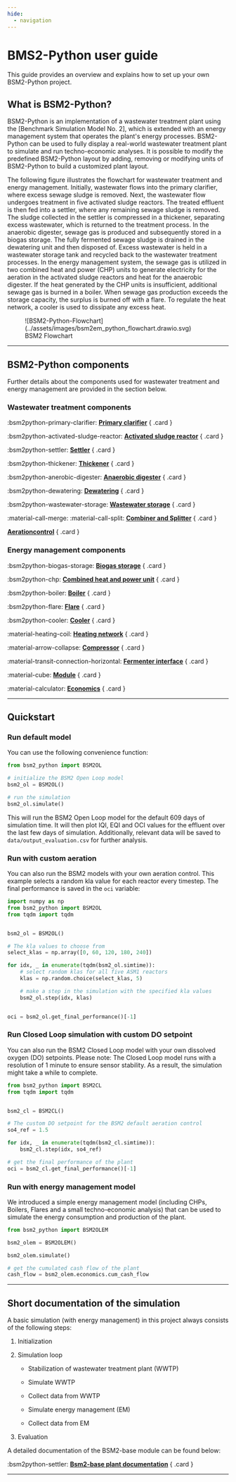 ```yaml
---
hide:
  - navigation
---
```


# BMS2-Python user guide

This guide provides an overview and explains how to set up your own BSM2-Python project.


## What is BSM2-Python?

BSM2-Python is an implementation of a wastewater treatment plant using the [Benchmark Simulation Model No. 2],
which is extended with an energy management system that operates the plant's energy processes. BSM2-Python can be used to
fully display a real-world wastewater treatment plant to simulate and run techno-economic analyses. It is possible to
modify the predefined BSM2-Python layout by adding, removing or modifying units of BSM2-Python to build a
customized plant layout.

The following figure illustrates the flowchart for wastewater treatment and energy management.
Initially, wastewater flows into the primary clarifier, where excess sewage sludge is removed. Next, the wastewater flow
undergoes treatment in five activated sludge reactors. The treated effluent is then fed into a settler, where any
remaining sewage sludge is removed.
The sludge collected in the settler is compressed in a thickener, separating excess wastewater, which is returned to the
treatment process. In the anaerobic digester, sewage gas is produced and subsequently stored in a biogas storage.
The fully fermented sewage sludge is drained in the dewatering unit and then disposed of. Excess wastewater is held in a wastewater storage tank and recycled back to the wastewater treatment processes.
In the energy management system, the sewage gas is utilized in two combined heat and power (CHP) units to generate
electricity for the aeration in the activated sludge reactors and heat for the anaerobic digester. If the heat generated
by the CHP units is insufficient, additional sewage gas is burned in a boiler. When sewage gas production exceeds the
storage capacity, the surplus is burned off with a flare. To regulate the heat network, a cooler is used to
dissipate any excess heat.

<figure markdown="span">
  ![BSM2-Python-Flowchart](../assets/images/bsm2em_python_flowchart.drawio.svg)
  <figcaption>BSM2 Flowchart</figcaption>
</figure>

---

## BSM2-Python components

Further details about the components used for wastewater treatment and energy management are provided in the section below.

### Wastewater treatment components

<div class="grid" markdown>

:bsm2python-primary-clarifier: __[Primary clarifier](/user_guide/bsm2_python_components/wwt_components/primary_clarifier)__
{ .card }

:bsm2python-activated-sludge-reactor: __[Activated sludge reactor](/user_guide/bsm2_python_components/wwt_components/activated_sludge_reactor)__
{ .card }

:bsm2python-settler: __[Settler](/user_guide/bsm2_python_components/wwt_components/settler)__
{ .card }

:bsm2python-thickener: __[Thickener](/user_guide/bsm2_python_components/wwt_components/thickener)__
{ .card }

:bsm2python-anerobic-digester: __[Anaerobic digester](/user_guide/bsm2_python_components/wwt_components/anaerobic_digester)__
{ .card }

:bsm2python-dewatering: __[Dewatering](/user_guide/bsm2_python_components/wwt_components/dewatering)__
{ .card }

:bsm2python-wastewater-storage: __[Wastewater storage](/user_guide/bsm2_python_components/wwt_components/wastewater_storage)__
{ .card }

:material-call-merge: :material-call-split: __[Combiner and Splitter](/user_guide/bsm2_python_components/wwt_components/combiner_and_splitter)__
{ .card }

__[Aerationcontrol](/user_guide/bsm2_pyhton_components/wwt_components/aerationcontrol)__
{ .card }
</div>


### Energy management components

<div class="grid" markdown>

:bsm2python-biogas-storage: __[Biogas storage](/user_guide/bsm2_python_components/em_components/biogas_storage)__
{ .card }

:bsm2python-chp: __[Combined heat and power unit](/user_guide/bsm2_python_components/em_components/chp)__
{ .card }

:bsm2python-boiler: __[Boiler](/user_guide/bsm2_python_components/em_components/boiler)__
{ .card }

:bsm2python-flare: __[Flare](/user_guide/bsm2_python_components/em_components/flare)__
{ .card }

:bsm2python-cooler: __[Cooler](/user_guide/bsm2_python_components/em_components/cooler)__
{ .card }

:material-heating-coil: __[Heating network](/user_guide/bsm2_python_components/em_components/heat_net)__
{ .card }

:material-arrow-collapse: __[Compressor](/user_guide/bsm2_python_components/em_components/compressor)__
{ .card }

:material-transit-connection-horizontal: __[Fermenter interface](/user_guide/bsm2_python_components/em_components/fermenter_interface)__
{ .card }

:material-cube: __[Module](/user_guide/bsm2_python_components/em_components/module)__
{ .card }

:material-calculator: __[Economics](/user_guide/bsm2_python_components/em_components/economics)__
{ .card }
</div>

---

## Quickstart

### Run default model

You can use the following convenience function:

```python
from bsm2_python import BSM2OL

# initialize the BSM2 Open Loop model
bsm2_ol = BSM2OL()

# run the simulation
bsm2_ol.simulate()
```

This will run the BSM2 Open Loop model for the default 609 days of simulation time.
It will then plot IQI, EQI and OCI values for the effluent over the last few days of simulation.
Additionally, relevant data will be saved to `data/output_evaluation.csv` for further analysis.


### Run with custom aeration

You can also run the BSM2 models with your own aeration control.
This example selects a random kla value for each reactor every timestep.
The final performance is saved in the `oci` variable:

```python
import numpy as np
from bsm2_python import BSM2OL
from tqdm import tqdm


bsm2_ol = BSM2OL()

# The kla values to choose from
select_klas = np.array([0, 60, 120, 180, 240])

for idx, _ in enumerate(tqdm(bsm2_ol.simtime)):
    # select random klas for all five ASM1 reactors
    klas = np.random.choice(select_klas, 5)

    # make a step in the simulation with the specified kla values
    bsm2_ol.step(idx, klas)


oci = bsm2_ol.get_final_performance()[-1]
```


### Run Closed Loop simulation with custom DO setpoint
You can also run the BSM2 Closed Loop model with your own dissolved oxygen (DO) setpoints.
Please note: The Closed Loop model runs with a resolution of 1 minute to ensure sensor stability. 
As a result, the simulation might take a while to complete.

```python
from bsm2_python import BSM2CL
from tqdm import tqdm


bsm2_cl = BSM2CL()

# The custom DO setpoint for the BSM2 default aeration control
so4_ref = 1.5

for idx, _ in enumerate(tqdm(bsm2_cl.simtime)):
    bsm2_cl.step(idx, so4_ref)

# get the final performance of the plant
oci = bsm2_cl.get_final_performance()[-1]
```


### Run with energy management model
We introduced a simple energy management model (including CHPs, Boilers, Flares and a small techno-economic analysis)
that can be used to simulate the energy consumption and production of the plant.

```python
from bsm2_python import BSM2OLEM

bsm2_olem = BSM2OLEM()

bsm2_olem.simulate()

# get the cumulated cash flow of the plant
cash_flow = bsm2_olem.economics.cum_cash_flow
```

---

## Short documentation of the simulation

A basic simulation (with energy management) in this project always consists of the following steps:

1. Initialization

2. Simulation loop

    - Stabilization of wastewater treatment plant (WWTP)

    - Simulate WWTP

    - Collect data from WWTP

    - Simulate energy management (EM)

    - Collect data from EM

3. Evaluation

A detailed documentation of the BSM2-base module can be found below:

<div class="grid" markdown>

:bsm2python-settler: __[Bsm2-base plant documentation](bsm2_base.md)__
{ .card }


</div>

---

<!-- ## Build a customized BSM2-Python plant layout

Both the wastewater treatment plant layout as well as the energy management layout can be customized by adding, removing or modifying individual process units. To customize the wastewater treatment plant layout the module [`bsm2_base.py`](/reference/bsm2_python/bsm2_base) has to be changed. For the customization of the energy management layout change the module [`bsm2_olem.py`](/reference/bsm2_python/bsm2_olem).

### Examples for activated sludge flow schemes

![Examples for activated sludge flow schemes](../assets/images/Examples_activated_sludge_flow_schemes.png)


### Adding a process unit to the plant layout

z.B. asm1 reaktor 6

1. Initialisierung
   
Initialisiere die gewünschte Prozesseinheit in der `__init__` Methode.

```py title="bsm2_base.py"
class BSM2Base:

  def __init__(self,...):
  # Initialization of process units

  self.new_process_unit = 
  
  self.reactor6 = ASM1Reactor(
            reginit.KLA5,
            asm1init.VOL5,
            asm1init.YINIT5,
            asm1init.PAR5,
            reginit.CARB5,
            reginit.CARBONSOURCECONC,
            tempmodel=tempmodel,
            activate=activate,
        )
```

Bei hinzufügen von einem eigenen Modul muss zuvor der Code in das Ordnerverzeichnis src\ eingebunden werden und nachträglich importiert werden.

```py title="bsm2_base.py"
import <module_path_new> as <short_name>
```


2. In Step funktion einbauen

  Falls notwendig Abwasserströme mit Splitter 

3. 




The most important and also most versatile process unit -> ASM1

### Customizing the wastewater treatment plant layout
### Customizing the energy management layout -->


